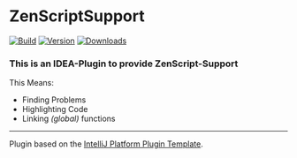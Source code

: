 # ZenScriptSupport

[![Build](https://github.com/EraTiem-Network/ZenScriptSupport/actions/workflows/build.yml/badge.svg?branch=main)](https://github.com/EraTiem-Network/ZenScriptSupport/actions/workflows/build.yml?query=branch%3Amain)
[![Version](https://img.shields.io/jetbrains/plugin/v/17326-zenscriptsupport.svg)](https://plugins.jetbrains.com/plugin/17326-zenscriptsupport)
[![Downloads](https://img.shields.io/jetbrains/plugin/d/17326-zenscriptsupport.svg)](https://plugins.jetbrains.com/plugin/17326-zenscriptsupport)

<!-- Plugin description -->
### This is an IDEA-Plugin to provide ZenScript-Support

This Means:
- Finding Problems
- Highlighting Code
- Linking *(global)* functions
<!-- Plugin description end -->

---
Plugin based on the [IntelliJ Platform Plugin Template][template].

[template]: https://github.com/JetBrains/intellij-platform-plugin-template
